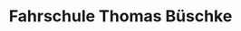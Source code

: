 ---
title: "Fahrschule Thomas Büschke"
url: /witten/fahrschule-thomas-bueschke/
shop: Leerstehend
---
